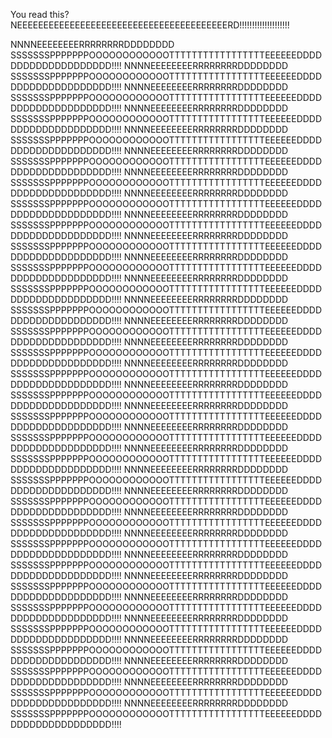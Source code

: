 You read this? NEEEEEEEEEEEEEEEEEEEEEEEEEEEEEEEEEEEEEEEERD!!!!!!!!!!!!!!!!!!!!

NNNNEEEEEEEERRRRRRRRDDDDDDDD SSSSSSSPPPPPPPOOOOOOOOOOOOTTTTTTTTTTTTTTTTTEEEEEEDDDDDDDDDDDDDDDDDDDD!!!!
NNNNEEEEEEEERRRRRRRRDDDDDDDD SSSSSSSPPPPPPPOOOOOOOOOOOOTTTTTTTTTTTTTTTTTEEEEEEDDDDDDDDDDDDDDDDDDDD!!!!
NNNNEEEEEEEERRRRRRRRDDDDDDDD SSSSSSSPPPPPPPOOOOOOOOOOOOTTTTTTTTTTTTTTTTTEEEEEEDDDDDDDDDDDDDDDDDDDD!!!!
NNNNEEEEEEEERRRRRRRRDDDDDDDD SSSSSSSPPPPPPPOOOOOOOOOOOOTTTTTTTTTTTTTTTTTEEEEEEDDDDDDDDDDDDDDDDDDDD!!!!
NNNNEEEEEEEERRRRRRRRDDDDDDDD SSSSSSSPPPPPPPOOOOOOOOOOOOTTTTTTTTTTTTTTTTTEEEEEEDDDDDDDDDDDDDDDDDDDD!!!!
NNNNEEEEEEEERRRRRRRRDDDDDDDD SSSSSSSPPPPPPPOOOOOOOOOOOOTTTTTTTTTTTTTTTTTEEEEEEDDDDDDDDDDDDDDDDDDDD!!!!
NNNNEEEEEEEERRRRRRRRDDDDDDDD SSSSSSSPPPPPPPOOOOOOOOOOOOTTTTTTTTTTTTTTTTTEEEEEEDDDDDDDDDDDDDDDDDDDD!!!!
NNNNEEEEEEEERRRRRRRRDDDDDDDD SSSSSSSPPPPPPPOOOOOOOOOOOOTTTTTTTTTTTTTTTTTEEEEEEDDDDDDDDDDDDDDDDDDDD!!!!
NNNNEEEEEEEERRRRRRRRDDDDDDDD SSSSSSSPPPPPPPOOOOOOOOOOOOTTTTTTTTTTTTTTTTTEEEEEEDDDDDDDDDDDDDDDDDDDD!!!!
NNNNEEEEEEEERRRRRRRRDDDDDDDD SSSSSSSPPPPPPPOOOOOOOOOOOOTTTTTTTTTTTTTTTTTEEEEEEDDDDDDDDDDDDDDDDDDDD!!!!
NNNNEEEEEEEERRRRRRRRDDDDDDDD SSSSSSSPPPPPPPOOOOOOOOOOOOTTTTTTTTTTTTTTTTTEEEEEEDDDDDDDDDDDDDDDDDDDD!!!!
NNNNEEEEEEEERRRRRRRRDDDDDDDD SSSSSSSPPPPPPPOOOOOOOOOOOOTTTTTTTTTTTTTTTTTEEEEEEDDDDDDDDDDDDDDDDDDDD!!!!
NNNNEEEEEEEERRRRRRRRDDDDDDDD SSSSSSSPPPPPPPOOOOOOOOOOOOTTTTTTTTTTTTTTTTTEEEEEEDDDDDDDDDDDDDDDDDDDD!!!!
NNNNEEEEEEEERRRRRRRRDDDDDDDD SSSSSSSPPPPPPPOOOOOOOOOOOOTTTTTTTTTTTTTTTTTEEEEEEDDDDDDDDDDDDDDDDDDDD!!!!
NNNNEEEEEEEERRRRRRRRDDDDDDDD SSSSSSSPPPPPPPOOOOOOOOOOOOTTTTTTTTTTTTTTTTTEEEEEEDDDDDDDDDDDDDDDDDDDD!!!!
NNNNEEEEEEEERRRRRRRRDDDDDDDD SSSSSSSPPPPPPPOOOOOOOOOOOOTTTTTTTTTTTTTTTTTEEEEEEDDDDDDDDDDDDDDDDDDDD!!!!
NNNNEEEEEEEERRRRRRRRDDDDDDDD SSSSSSSPPPPPPPOOOOOOOOOOOOTTTTTTTTTTTTTTTTTEEEEEEDDDDDDDDDDDDDDDDDDDD!!!!
NNNNEEEEEEEERRRRRRRRDDDDDDDD SSSSSSSPPPPPPPOOOOOOOOOOOOTTTTTTTTTTTTTTTTTEEEEEEDDDDDDDDDDDDDDDDDDDD!!!!
NNNNEEEEEEEERRRRRRRRDDDDDDDD SSSSSSSPPPPPPPOOOOOOOOOOOOTTTTTTTTTTTTTTTTTEEEEEEDDDDDDDDDDDDDDDDDDDD!!!!
NNNNEEEEEEEERRRRRRRRDDDDDDDD SSSSSSSPPPPPPPOOOOOOOOOOOOTTTTTTTTTTTTTTTTTEEEEEEDDDDDDDDDDDDDDDDDDDD!!!!
NNNNEEEEEEEERRRRRRRRDDDDDDDD SSSSSSSPPPPPPPOOOOOOOOOOOOTTTTTTTTTTTTTTTTTEEEEEEDDDDDDDDDDDDDDDDDDDD!!!!
NNNNEEEEEEEERRRRRRRRDDDDDDDD SSSSSSSPPPPPPPOOOOOOOOOOOOTTTTTTTTTTTTTTTTTEEEEEEDDDDDDDDDDDDDDDDDDDD!!!!
NNNNEEEEEEEERRRRRRRRDDDDDDDD SSSSSSSPPPPPPPOOOOOOOOOOOOTTTTTTTTTTTTTTTTTEEEEEEDDDDDDDDDDDDDDDDDDDD!!!!
NNNNEEEEEEEERRRRRRRRDDDDDDDD SSSSSSSPPPPPPPOOOOOOOOOOOOTTTTTTTTTTTTTTTTTEEEEEEDDDDDDDDDDDDDDDDDDDD!!!!
NNNNEEEEEEEERRRRRRRRDDDDDDDD SSSSSSSPPPPPPPOOOOOOOOOOOOTTTTTTTTTTTTTTTTTEEEEEEDDDDDDDDDDDDDDDDDDDD!!!!
NNNNEEEEEEEERRRRRRRRDDDDDDDD SSSSSSSPPPPPPPOOOOOOOOOOOOTTTTTTTTTTTTTTTTTEEEEEEDDDDDDDDDDDDDDDDDDDD!!!!
NNNNEEEEEEEERRRRRRRRDDDDDDDD SSSSSSSPPPPPPPOOOOOOOOOOOOTTTTTTTTTTTTTTTTTEEEEEEDDDDDDDDDDDDDDDDDDDD!!!!
NNNNEEEEEEEERRRRRRRRDDDDDDDD SSSSSSSPPPPPPPOOOOOOOOOOOOTTTTTTTTTTTTTTTTTEEEEEEDDDDDDDDDDDDDDDDDDDD!!!!
NNNNEEEEEEEERRRRRRRRDDDDDDDD SSSSSSSPPPPPPPOOOOOOOOOOOOTTTTTTTTTTTTTTTTTEEEEEEDDDDDDDDDDDDDDDDDDDD!!!!
NNNNEEEEEEEERRRRRRRRDDDDDDDD SSSSSSSPPPPPPPOOOOOOOOOOOOTTTTTTTTTTTTTTTTTEEEEEEDDDDDDDDDDDDDDDDDDDD!!!!
NNNNEEEEEEEERRRRRRRRDDDDDDDD SSSSSSSPPPPPPPOOOOOOOOOOOOTTTTTTTTTTTTTTTTTEEEEEEDDDDDDDDDDDDDDDDDDDD!!!!
NNNNEEEEEEEERRRRRRRRDDDDDDDD SSSSSSSPPPPPPPOOOOOOOOOOOOTTTTTTTTTTTTTTTTTEEEEEEDDDDDDDDDDDDDDDDDDDD!!!!
